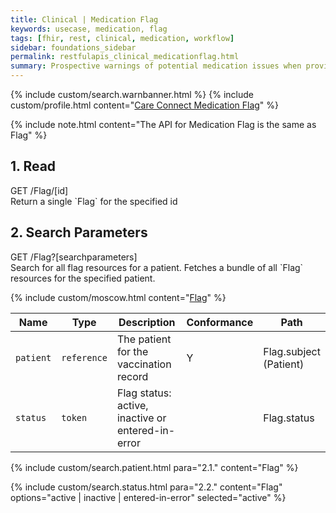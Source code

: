 ```yaml
---
title: Clinical | Medication Flag
keywords: usecase, medication, flag
tags: [fhir, rest, clinical, medication, workflow]
sidebar: foundations_sidebar
permalink: restfulapis_clinical_medicationflag.html
summary: Prospective warnings of potential medication issues when providing care to the patient.
---
```

{% include custom/search.warnbanner.html %}
{% include custom/profile.html content="[Care Connect Medication Flag](http://www.interopen.org/candidate-profiles/care-connect/CareConnect-Medication-Flag-1.html)" %}

{% include note.html content="The API for Medication Flag is the same as Flag" %}

## 1. Read ##

<div markdown="span" class="alert alert-success" role="alert">
GET /Flag/[id]</div>
Return a single `Flag` for the specified id

## 2. Search Parameters ##

<div markdown="span" class="alert alert-success" role="alert">
GET /Flag?[searchparameters]</div>
Search for all flag resources for a patient. Fetches a bundle of all `Flag` resources for the specified patient.

{% include custom/moscow.html content="[Flag](https://www.hl7.org/fhir/DSTU2/flag.html#search)" %}


| Name | Type | Description | Conformance | Path |
|------|------|-------------|-------|------|
| `patient` | `reference` | The patient for the vaccination record | Y | Flag.subject <br>(Patient) |
| `status` | `token` | Flag status: active, inactive or entered-in-error |  | Flag.status

<!--
| `date` | `date` | Time period when flag is active |  | Flag.period|
-->

{% include custom/search.patient.html para="2.1." content="Flag" %}

{% include custom/search.status.html para="2.2." content="Flag" options="active | inactive | entered-in-error" selected="active" %}
